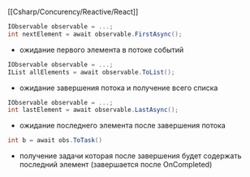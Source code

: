 [[Csharp/Concurency/Reactive/React]]

```cs
IObservable observable = ...; 
int nextElement = await observable.FirstAsync();
```
- ожидание первого элемента в потоке событий
```cs
IObservable observable = ...; 
IList allElements = await observable.ToList();
```
- ожидание завершения потока и получение всего списка
```cs
IObservable observable = ...; 
int lastElement = await observable.LastAsync();
```
- ожидание последнего элемента после завершения потока
```cs
int b = await obs.ToTask()
```
- получение задачи которая после завершения будет содержать последний элемент
(завершается после OnCompleted)